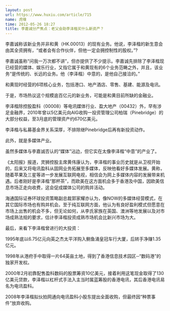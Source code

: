 ```yaml
---
layout: post
url: https://www.huxiu.com/article/715
name: 虎嗅
time: 2012-05-26 18:27
title: 李嘉诚分产焦点：老父会助李泽楷买什么新资产？
---
```

李嘉诚称该新业务并非和黄（HK.00013）的现有业务。他说，李泽楷的新生意会由其全资拥有，“或者会有合作伙伴，但他一定会拥控制性的股权。”?

李嘉诚虽称“问我一万次都不讲”，但亦提供了不少提示。李嘉诚先排除了李泽楷现已经营的媒体、娱乐行业，又指它属于和黄现有的6个业务范畴之外，并且，该业务“是传统的、长远的业务。他（李泽楷）中意的，是他自己接洽的。”

和黄现时经营的6项核心业务，包括港口、地产酒店、零售、基建、能源及电讯。

于是，市场热议这个规模逾百亿元的新业务，可能是和黄目前所缺的金融业。

李泽楷除控股盈科（00008）等电讯媒体行业、盈大地产（00432）外，早有涉足金融界，2010年曾以5亿美元向AIG收购一投资管理公司柏瑞（Pinebridge）的大部分权益，至3月底的管理资产约670亿美元。

李泽楷与私募基金界关系深厚，不排除继Pinebridge后再有新投资动作。

此外，就是多媒体产业。

虽然多媒体与李嘉诚否认的“媒体”沾边，但它实在太像李泽楷“中意”的产业了。

《太阳报》报道，灵狮控股主席黄伟康认为，李泽楷的事业历史就是从卫视开始的，后来又将电讯盈科从固网业务拓展至多媒体，反映他看好多媒体发展。黄称，随着苹果及三星等进一步发展互联网电视，相信会为网上多媒体内容的发展带来机遇。后者刚好是李泽楷“那杯茶”，而欧美在这方面机会多于香港及中国，因欧美信息市场正走向收费，这会促成媒体公司的购并活动。

海通国际证券环球投资策略副总裁郭家耀亦认为，像NOW的多媒体经营模式，在其它国际市场也有购并机会。至于纯互联网方面，他认为有良好盈利模式但愿意在市场上出售的机会不多，但无论如何，从李氏家族在英国、澳洲等地发展以及对市场成熟法规的要求，估计李泽楷投资成熟市场机会比新兴市场为大。

最后，来看下李泽楷曾进行的大投资：

1995年底以6.75亿元向英之杰太平洋购入鲗鱼涌皇冠车行大厦，后转手净赚1.35亿元。

1998年从港府手中取得一片64英亩土地，得到了香港信息技术园区─“数码港”的独家开发权。

2000年2月初靠配售盈科数码的股票筹资10亿美元，接着利用这笔现金取得了130亿美元贷款，李泽楷以杠杆式手法入主当时属蓝筹股的香港电讯，其后香港电讯易名为电讯盈科。

2008年李泽楷拟伙拍网通向电讯盈科小股东提出全面收购，但最终因“种票事件”放弃收购。

